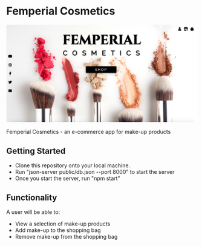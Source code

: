 # Femperial Cosmetics
![Landing Page](public/images/page.png)

Femperial Cosmetics - an e-commerce app for make-up products

## Getting Started
* Clone this repository onto your local machine.
* Run "json-server public/db.json --port 8000" to start the server
* Once you start the server, run "npm start"

## Functionality
A user will be able to:

* View a selection of make-up products
* Add make-up to the shopping bag
* Remove make-up from the shopping bag
